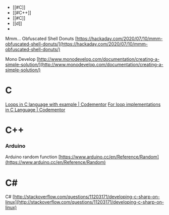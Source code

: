 
- [[#C]]
- [[#C++]]
- [[#C]]
- [[d]]
- 


Mmm… Obfuscated Shell Donuts [https://hackaday.com/2020/07/10/mmm-obfuscated-shell-donuts/](https://hackaday.com/2020/07/10/mmm-obfuscated-shell-donuts/)

Mono Develop [http://www.monodevelop.com/documentation/creating-a-simple-solution/](http://www.monodevelop.com/documentation/creating-a-simple-solution/)

# C

[Loops in C language with example | Codementor](https://www.codementor.io/@nimeshneema/loops-in-c-language-with-example-21qauqn6zc)
[For loop implementations in C Language | Codementor](https://www.codementor.io/@nimeshneema/for-loop-implementations-in-c-language-21rh5jhjq9)


# C++

### Arduino

Arduino random function [https://www.arduino.cc/en/Reference/Random](https://www.arduino.cc/en/Reference/Random)


# C\#

C# [http://stackoverflow.com/questions/11203171/developing-c-sharp-on-linux](http://stackoverflow.com/questions/11203171/developing-c-sharp-on-linux)